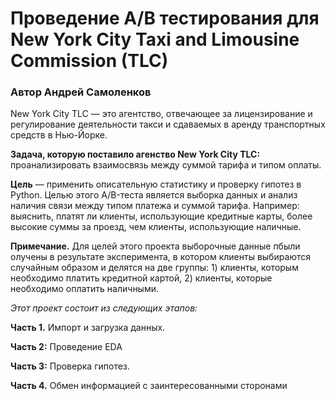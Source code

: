 # Проведение A/B тестирования для New York City Taxi and Limousine Commission (TLC)

### Автор Андрей Самоленков

New York City TLC — это агентство, отвечающее за лицензирование и регулирование деятельности такси и сдаваемых в аренду транспортных средств в Нью-Йорке.

**Задача, которую поставило агенство New York City TLC:** проанализировать взаимосвязь между суммой тарифа и типом оплаты.

**Цель** — применить описательную статистику и проверку гипотез в Python. Целью этого A/B-теста является выборка данных и анализ наличия связи между типом платежа и суммой тарифа. Например: выяснить, платят ли клиенты, использующие кредитные карты, более высокие суммы за проезд, чем клиенты, использующие наличные.

**Примечание.** Для целей этого проекта выборочные данные пбыли олучены в результате эксперимента, в котором клиенты выбираются случайным образом и делятся на две группы: 1) клиенты, которым необходимо платить кредитной картой, 2) клиенты, которые необходимо оплатить наличными. 
  
*Этот проект состоит из следующих этапов:*

**Часть 1.** Импорт и загрузка данных.

**Часть 2:** Проведение EDA 

**Часть 3:** Проверка гипотез.

**Часть 4.** Обмен информацией с заинтересованными сторонами
